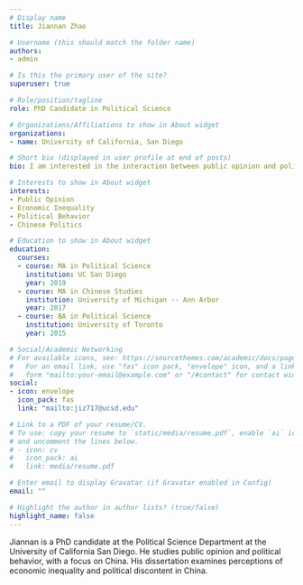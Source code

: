 ```yaml
---
# Display name
title: Jiannan Zhao

# Username (this should match the folder name)
authors:
- admin

# Is this the primary user of the site?
superuser: true

# Role/position/tagline
role: PhD Candidate in Political Science

# Organizations/Affiliations to show in About widget
organizations:
- name: University of California, San Diego

# Short bio (displayed in user profile at end of posts)
bio: I am interested in the interaction between public opinion and politics.

# Interests to show in About widget
interests:
- Public Opinion
- Economic Inequality
- Political Behavior
- Chinese Politics

# Education to show in About widget
education:
  courses:
  - course: MA in Political Science
    institution: UC San Diego
    year: 2019
  - course: MA in Chinese Studies
    institution: University of Michigan -- Ann Arbor
    year: 2017
  - course: BA in Political Science
    institution: University of Toronto
    year: 2015

# Social/Academic Networking
# For available icons, see: https://sourcethemes.com/academic/docs/page-builder/#icons
#   For an email link, use "fas" icon pack, "envelope" icon, and a link in the
#   form "mailto:your-email@example.com" or "/#contact" for contact widget.
social:
- icon: envelope
  icon_pack: fas
  link: "mailto:jiz717@ucsd.edu"

# Link to a PDF of your resume/CV.
# To use: copy your resume to `static/media/resume.pdf`, enable `ai` icons in `params.toml`, 
# and uncomment the lines below.
# - icon: cv
#   icon_pack: ai
#   link: media/resume.pdf

# Enter email to display Gravatar (if Gravatar enabled in Config)
email: ""

# Highlight the author in author lists? (true/false)
highlight_name: false
---
```


Jiannan is a PhD candidate at the Political Science Department at the University of California San Diego. He studies public opinion and political behavior, with a focus on China. His dissertation examines perceptions of economic inequality and political discontent in China. 

